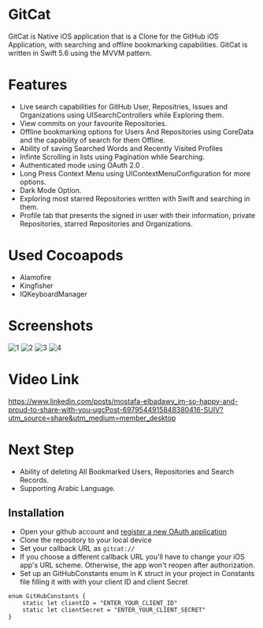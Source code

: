 # GitCat
GitCat is Native iOS application that is a Clone for the GitHub iOS Application, with searching and offline bookmarking capabilities.
GitCat is written in Swift 5.6 using the MVVM pattern.

# Features

- Live search capabilities for GitHub User, Repositries, Issues and Organizations using UISearchControllers while Exploring them.
- View commits on your favourite Repositories.
- Offline bookmarking options for Users And Repositories using CoreData and the capability of search for them Offline.
- Ability of saving Searched Words and Recently Visited Profiles
- Infinte Scrolling in lists using Pagination while Searching.
- Authenticated mode using OAuth 2.0 .
- Long Press Context Menu using UIContextMenuConfiguration for more options.
- Dark Mode Option.
- Exploring most starred Repositories written with Swift and searching in them.
- Profile tab that presents the signed in user with their information, private Repositories, starred Repositories and Organizations.

# Used Cocoapods

- Alamofire
- Kingfisher
- IQKeyboardManager

# Screenshots
![1](https://user-images.githubusercontent.com/81087849/191525704-879b5133-ff3c-4e09-b3c2-67ed6a106141.png)
![2](https://user-images.githubusercontent.com/81087849/191525738-eb29ee8b-6cda-45ae-9acc-f89892dcabe4.png)
![3](https://user-images.githubusercontent.com/81087849/191525761-41efc947-e0e7-4ec6-849d-6672748a82d9.png)
![4](https://user-images.githubusercontent.com/81087849/191525778-3174db5b-2a69-4a9f-a96f-4dd36e0573b9.png)

# Video Link 
https://www.linkedin.com/posts/mostafa-elbadawy_im-so-happy-and-proud-to-share-with-you-ugcPost-6979544915848380416-SUIV?utm_source=share&utm_medium=member_desktop

# Next Step

- Ability of deleting All Bookmarked Users, Repositories and Search Records.
- Supporting Arabic Language.

## Installation
- Open your github account and [register a new OAuth application](https://github.com/settings/applications/new)
- Clone the repository to your local device
- Set your callback URL as `gitcat://`
- If you choose a different callback URL you'll have to change your iOS app's URL scheme. Otherwise, the app won't reopen after authorization.
- Set up an GitHubConstants enum in K struct in your project in Constants file filling it with with your client ID and client Secret
```
enum GitHubConstants {
    static let clientID = "ENTER_YOUR_CLIENT_ID"
    static let clientSecret = "ENTER_YOUR_CLIENT_SECRET"
}
```
